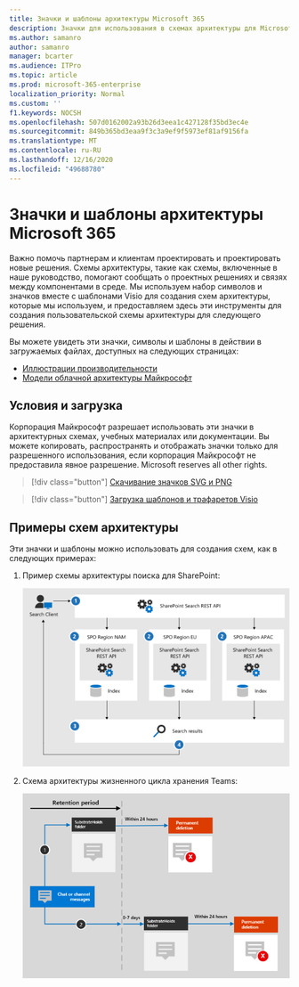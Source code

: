 ```yaml
---
title: Значки и шаблоны архитектуры Microsoft 365
description: Значки для использования в схемах архитектуры для Microsoft 365.
ms.author: samanro
author: samanro
manager: bcarter
ms.audience: ITPro
ms.topic: article
ms.prod: microsoft-365-enterprise
localization_priority: Normal
ms.custom: ''
f1.keywords: NOCSH
ms.openlocfilehash: 507d0162002a93b26d3eea1c427128f35bd3ec4e
ms.sourcegitcommit: 849b365bd3eaa9f3c3a9ef9f5973ef81af9156fa
ms.translationtype: MT
ms.contentlocale: ru-RU
ms.lasthandoff: 12/16/2020
ms.locfileid: "49688780"
---
```

# <a name="microsoft-365-architecture-icons-and-templates"></a>Значки и шаблоны архитектуры Microsoft 365

Важно помочь партнерам и клиентам проектировать и проектировать новые решения. Схемы архитектуры, такие как схемы, включенные в наше руководство, помогают сообщать о проектных решениях и связях между компонентами в среде. Мы используем набор символов и значков вместе с шаблонами Visio для создания схем архитектуры, которые мы используем, и предоставляем здесь эти инструменты для создания пользовательской схемы архитектуры для следующего решения.

Вы можете увидеть эти значки, символы и шаблоны в действии в загружаемых файлах, доступных на следующих страницах:

- [Иллюстрации производительности](productivity-illustrations.md)
- [Модели облачной архитектуры Майкрософт](cloud-architecture-models.md)

## <a name="terms-and-download"></a>Условия и загрузка

Корпорация Майкрософт разрешает использовать эти значки в архитектурных схемах, учебных материалах или документации. Вы можете копировать, распространять и отображать значки только для разрешенного использования, если корпорация Майкрософт не предоставила явное разрешение. Microsoft reserves all other rights.


 > [!div class="button"]
 > [Скачивание значков SVG и PNG](https://go.microsoft.com/fwlink/?linkid=869455)

 > [!div class="button"]
 > [Загрузка шаблонов и трафаретов Visio](https://go.microsoft.com/fwlink/?linkid=2056186)

## <a name="example-architecture-diagrams"></a>Примеры схем архитектуры

Эти значки и шаблоны можно использовать для создания схем, как в следующих примерах:

1. Пример схемы архитектуры поиска для SharePoint:

    ![Пример архитектуры поиска для SharePoint](../media/configure-search-for-multi-geo-image1-1.png)

2. Схема архитектуры жизненного цикла хранения Teams:

    ![Жизненный цикл хранения Teams](../media/TeamsRetentionLifecycle.png)
